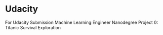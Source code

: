 # Udacity 
For Udacity Submission
Machine Learning Engineer Nanodegree
Project 0: Titanic Survival Exploration
